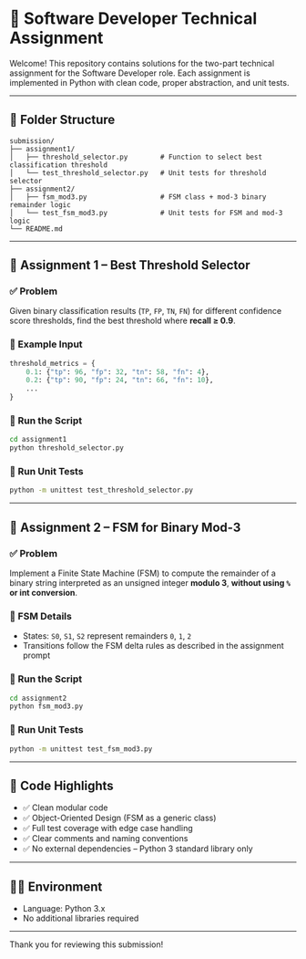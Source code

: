 # 🧠 Software Developer Technical Assignment

Welcome! This repository contains solutions for the two-part technical assignment for the Software Developer role. Each assignment is implemented in Python with clean code, proper abstraction, and unit tests.

---

## 📁 Folder Structure

```
submission/
├── assignment1/
│   ├── threshold_selector.py        # Function to select best classification threshold
│   └── test_threshold_selector.py   # Unit tests for threshold selector
├── assignment2/
│   ├── fsm_mod3.py                  # FSM class + mod-3 binary remainder logic
│   └── test_fsm_mod3.py             # Unit tests for FSM and mod-3 logic
└── README.md
```

---

## 📌 Assignment 1 – Best Threshold Selector

### ✅ Problem
Given binary classification results (`TP`, `FP`, `TN`, `FN`) for different confidence score thresholds, find the best threshold where **recall ≥ 0.9**.

### 🧪 Example Input
```python
threshold_metrics = {
    0.1: {"tp": 96, "fp": 32, "tn": 58, "fn": 4},
    0.2: {"tp": 90, "fp": 24, "tn": 66, "fn": 10},
    ...
}
```

### 🚀 Run the Script
```bash
cd assignment1
python threshold_selector.py
```

### 🧪 Run Unit Tests
```bash
python -m unittest test_threshold_selector.py
```

---

## 📌 Assignment 2 – FSM for Binary Mod-3

### ✅ Problem
Implement a Finite State Machine (FSM) to compute the remainder of a binary string interpreted as an unsigned integer **modulo 3**, **without using `%` or int conversion**.

### 🧠 FSM Details
- States: `S0`, `S1`, `S2` represent remainders `0`, `1`, `2`
- Transitions follow the FSM delta rules as described in the assignment prompt

### 🚀 Run the Script
```bash
cd assignment2
python fsm_mod3.py
```

### 🧪 Run Unit Tests
```bash
python -m unittest test_fsm_mod3.py
```

---

## 🧼 Code Highlights

- ✅ Clean modular code
- ✅ Object-Oriented Design (FSM as a generic class)
- ✅ Full test coverage with edge case handling
- ✅ Clear comments and naming conventions
- ✅ No external dependencies – Python 3 standard library only

---

## 👨‍💻 Environment

- Language: Python 3.x
- No additional libraries required

---

Thank you for reviewing this submission!
